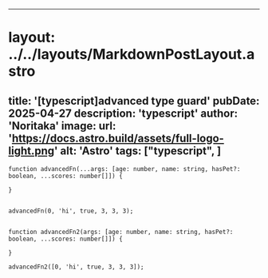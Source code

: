 
---
# layout: ../../layouts/MarkdownPostLayout.astro
title: '[typescript]advanced type guard'
pubDate: 2025-04-27
description: 'typescript'
author: 'Noritaka'
image:
    url: 'https://docs.astro.build/assets/full-logo-light.png'
    alt: 'Astro'
tags: ["typescript", ]
---



```
function advancedFn(...args: [age: number, name: string, hasPet?: boolean, ...scores: number[]]) {

}


advancedFn(0, 'hi', true, 3, 3, 3);


function advancedFn2(args: [age: number, name: string, hasPet?: boolean, ...scores: number[]]) {

}

advancedFn2([0, 'hi', true, 3, 3, 3]);
```

